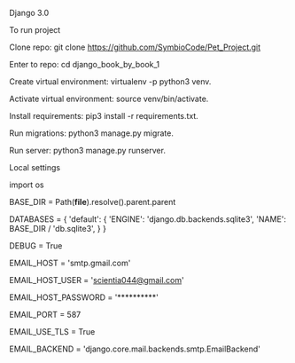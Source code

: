 Django 3.0 


To run project 

Clone repo: git clone https://github.com/SymbioCode/Pet_Project.git 

Enter to repo: cd django_book_by_book_1 

Create virtual environment: virtualenv -p python3 venv.

Activate virtual environment: source venv/bin/activate.

Install requirements: pip3 install -r requirements.txt.

Run migrations: python3 manage.py migrate.

Run server: python3 manage.py runserver.


Local settings

import os

BASE_DIR = Path(__file__).resolve().parent.parent

DATABASES = {
    'default': {
        'ENGINE': 'django.db.backends.sqlite3',
        'NAME': BASE_DIR / 'db.sqlite3',
    }
}

DEBUG = True

EMAIL_HOST = 'smtp.gmail.com'

EMAIL_HOST_USER = 'scientia044@gmail.com'

EMAIL_HOST_PASSWORD = '**********'

EMAIL_PORT = 587

EMAIL_USE_TLS = True

EMAIL_BACKEND = 'django.core.mail.backends.smtp.EmailBackend'
